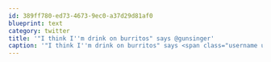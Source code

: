 ```yaml
---
id: 389ff780-ed73-4673-9ec0-a37d29d81af0
blueprint: text
category: twitter
title: '"I think I''m drink on burritos" says @gunsinger'
caption: '"I think I''m drink on burritos" says <span class="username username_linked">@<a href="https://twitter.com/gunsinger" title="Cynthia Gunsinger">gunsinger</a></span>'
---
```

